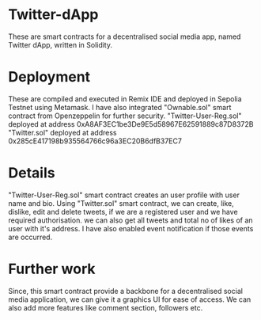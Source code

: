 # Twitter-dApp
These are smart contracts for a decentralised social media app, named Twitter dApp, written in Solidity.
# Deployment
These are compiled and executed in Remix IDE and deployed in Sepolia Testnet using Metamask.
I have also integrated "Ownable.sol" smart contract from Openzeppelin for further security.
"Twitter-User-Reg.sol" deployed at address 0xA8AF3EC1be3De9E5d58967E62591889c87D8372B
"Twitter.sol" deployed at address 0x285cE417198b935564766c96a3EC20B6dfB37EC7
# Details
"Twitter-User-Reg.sol" smart contract creates an user profile with user name and bio.
Using "Twitter.sol" smart contract, we can create, like, dislike, edit and delete tweets, if we are a registered user and we have required authorisation.
we can also get all tweets and total no of likes of an user with it's address.
I have also enabled event notification if those events are occurred.
# Further work
Since, this smart contract provide a backbone for a decentralised social media application, we can give it a graphics UI for ease of access.
We can also add more features like comment section, followers etc.
